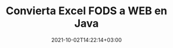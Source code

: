 ---
############################# Static ############################
layout: "autogen-gist"
date: 2021-10-02T14:22:14+03:00
draft: false
path: "es/total/java/conversion/fods-to-web/"
other_out_formats: "PDF DOC DOCX DOCM DOT DOTX DOTM TXT RTF HTML HTM MHTML MHT XLS XLSX XLSM XLSB XLT XLTX XLTM XLAM CSV TSV DIF SXC FODS PPT PPTX PPS PPSX PPSM POT POTX PPTM POTM ODT OTT OTP ODP ODS EMZ WMZ SVG SVGZ XPS TEX DCM WMF EMF BMP PNG GIF JPEG TIFF ICO WEBP JP2 TGA PSB PSD EPUB MD XML JSON DICOM FODP JPG"
ad_headline: "Conversión de Java FODS a WEB"
ad_description: "API de conversión de documentos FODS a WEB para Java | Más de 100 formatos de archivo compatibles"

############################# Head ############################
head_title: "Convierta Excel FODS a WEB a través de las API de conversión de hojas de cálculo de Java"
head_description: "Biblioteca de conversión de documentos Java 100 % nativos para convertir FODS de hojas de cálculo de Excel a WEB y más de 100 formatos de archivo de imágenes y documentos en aplicaciones Java."

############################# Header ############################
title: "Convierta Excel FODS a WEB en Java"
description: "Utilizando la biblioteca de conversión de documentos nativos de Excel: convierta FODS a WEB y más de 100 formatos de archivo en cualquier tipo de aplicaciones basadas en Java con la máxima precisión. Trabaje con un conjunto avanzado de funciones de conversión de documentos para permanecer al mando y personalizar la apariencia de los documentos convertidos según sus preferencias. Convierta mediante programación todos los formatos populares de hojas de cálculo de Excel hacia y desde documentos de Word, presentaciones de PowerPoint, PDF, Photoshop, libros electrónicos, web y formatos de archivo de imagen sin usar ninguna API o software externo. Al trabajar con la API de conversión de Java Excel, convierta fácilmente todo el documento a la vez o elija páginas específicas del documento de origen en función de los rangos de páginas selectivos o diferentes números de página para convertir fácilmente a un formato de documento compatible."

############################# SubMenu ############################
submenu:
    enable: false

############################# Content ############################
content:
    enable: true
    block:
    - title_left: "Cómo convertir FODS a WEB en Java"
      content_left: |
          Realice la conversión de archivos FODS a WEB en Java siguiendo tres sencillos pasos. Vea el documento convertido tal como está o reprodúzcalo para verlo como HTML sin ninguna dependencia de software externo.

          -   Cree una nueva instancia de la clase **Converter** y cargue el archivo FODS
          -   Configure **ConvertOptions** para el tipo de documento WEB
          -   Llame al método **Convert** de la instancia de la clase **Converter** para la conversión a WEB
          -   Establecer opciones para el visor HTML
          -   Cree un objeto **Viewer** para ver WEB convertido como HTML
          
      title_right: "Descargas e instrucciones de instalación"
      content_right: |
          Necesita los espacios de nombres `GroupDocs.Conversion` y `GroupDocs.Viewer` para convertir entre más de 100 documentos y formatos de archivo de imagen como PDF, Microsoft Word, Excel, PowerPoint, Project, Visio, Outlook, HTML y diagramas. Explore otras [API de Java para documentos de Office](https://products.conholdate.com/total/java/) que ofrece Conholdate.Total.
          
          Obtenga los archivos de ensamblaje respectivos de [descargas](https://downloads.conholdate.com/total/java) o busque el paquete completo de [Maven](https://repository.conholdate.com/webapp/#/artifacts/browse/tree/General/repo) para agregar `Conholdate.Total` directamente en su espacio de trabajo.
          
      gisthash: "675fd7fb45acf595fd9f872593eb2899"
      gistfile: "excel-worksheet-to-pdf-conversion.java"
          
    - title_left: "Convierta FODS protegido por contraseña a WEB"
      content_left: |
          Cargue y convierta con precisión documentos protegidos con una contraseña dentro de sus aplicaciones basadas en Java. La API de conversión de formato de archivo también admite la representación de documentos remotos de diferentes fuentes, incluidos S3, Blob, FTP, Stream, URL o un disco local.

          -   Cree una nueva instancia de la clase **Converter** y pase la ruta del documento de origen
          -   Cree una instancia de la clase **ConvertOptions** adecuada, p. (PdfConvertOptions, WordProcessingConvertOptions, SpreadsheetConvertOptions, etc.)
          -   Llame al método **Convert** de la instancia de clase **Converter** y pase el nombre de archivo para el documento convertido
        
      title_right: "Extracción de información del documento de origen"
      content_right: |
          La función de extracción de información de documentos no solo permite obtener la información básica sobre el archivo del documento de origen, sino que también admite la extracción de información valiosa específica del formato de archivo, como las fechas de inicio y finalización del proyecto de un archivo de Microsoft Project, cualquier restricción de impresión en un documento PDF, lista de carpetas encerradas en un archivo de datos de Outlook, etc.

          Convierta formatos de archivo de documentos populares en diferentes sistemas operativos como Windows, Linux o macOS mientras usa entornos de desarrollo como NetBeans, IntelliJ IDEA y Eclipse.
          
      gisthash: "35e23082b8fa43502d6784c38947eef1"
      gistfile: "password-protected-word-document-to-pdf-conversion.java"

    - title_left: "Agregar marca de agua a Excel y convertir a PDF"
      content_left: |
          La API de conversión de documentos de Java le permite convertir con precisión documentos de hojas de cálculo de Excel exactamente como el archivo original y aplicar una marca de agua de texto a las páginas del documento convertido. Use las opciones de marca de agua como fuente, color, ancho, alto, fondo y ángulo de rotación mientras agrega la marca de agua de texto al documento de Excel y la convierte a un archivo PDF.

          -   Cree una nueva instancia de la clase **Converter** y cargue el documento de entrada
          -   Cree una instancia de la clase **ConvertOptions** adecuada, p. (PdfConvertOptions, WordProcessingConvertOptions, SpreadsheetConvertOptions, etc.)
          -   Establecer la propiedad **Watermark** de la instancia de **ConvertOptions**
          -   Especifique las propiedades de la marca de agua (color, ancho, texto, alto, etc.)
          -   Llame al método **Convertir** de la instancia de la clase **Convertidor** para la conversión a PDF
        
      title_right: "Almacenamiento en caché de resultados de documentos convertidos"
      content_right: |
          En algunos casos, el tamaño del documento convertido es mayor y lleva tiempo convertirlo. La biblioteca de conversión de documentos ofrece la función de almacenamiento en caché para administrar de manera eficiente tales situaciones y acelerar el proceso de conversión repetitivo. Habilite la interfaz de ICache para que funcione con la implementación de caché personalizada utilizando el punto de extensión y controle la conversión de caché, como prefiera.

          El resultado de la conversión se guarda en la unidad local de forma predeterminada, pero se puede admitir cualquier tipo de almacenamiento en caché implementando las interfaces adecuadas, como Amazon S3, Dropbox, Google Drive, Windows Azure, Reddis o cualquier otra.
          
      gisthash: "6999e55b491eea2906d7fefe2e636e33"
      gistfile: "add-watermark-to-excel-worksheet-and-convert-to-pdf.java"
############################# About Formats ############################
about_formats:
    enable: false
############################# More Formats ############################
more_formats:
    enable: true
    auto: false
    other_out_formats: PDF DOC DOCX DOCM DOT DOTX DOTM TXT RTF HTML HTM MHTML MHT XLS XLSX XLSM XLSB XLT XLTX XLTM XLAM CSV TSV DIF SXC FODS PPT PPTX PPS PPSX PPSM POT POTX PPTM POTM ODT OTT OTP ODP ODS EMZ WMZ SVG SVGZ XPS TEX DCM WMF EMF BMP PNG GIF JPEG TIFF ICO WEBP JP2 TGA PSB PSD EPUB MD XML JSON DICOM FODP JPG
############################# Back to top ###############################
back_to_top:
  enable: true
---